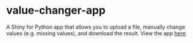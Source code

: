 # value-changer-app
A Shiny for Python app that allows you to upload a file, manually change values (e.g. missing values), and download the result. View the app [here](https://connect.posit.cloud/garrettgman/content/0190fb85-8c2b-4b7a-f458-dbff24c4ce01).
